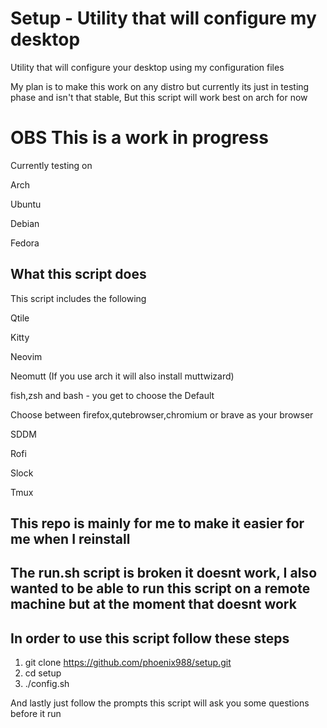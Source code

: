 # Setup - Utility that will configure my desktop

Utility that will configure your desktop using my configuration files

My plan is to make this work on any distro but currently its just in testing phase and isn't that stable, But this script will work best on arch for now

# OBS This is a work in progress
Currently testing on 

Arch 

Ubuntu

Debian

Fedora

## What this script does

This script includes the following

Qtile

Kitty

Neovim

Neomutt (If you use arch it will also install muttwizard)

fish,zsh and bash - you get to choose the Default

Choose between firefox,qutebrowser,chromium or brave as your browser

SDDM

Rofi

Slock

Tmux


## This repo is mainly for me to make it easier for me when I reinstall

## The run.sh script is broken it doesnt work, I also wanted to be able to run this script on a remote machine but at the moment that doesnt work


## In order to use this script follow these steps

1. git clone https://github.com/phoenix988/setup.git 
2. cd setup
3. ./config.sh


And lastly just follow the prompts this script will ask you some questions before it run


